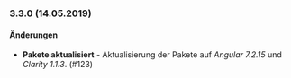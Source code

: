 <a name="3.3.0"></a>
### 3.3.0 (14.05.2019)

#### Änderungen

* __Pakete aktualisiert__ - Aktualisierung der Pakete auf *Angular 7.2.15* und *Clarity 1.1.3*. (#123)